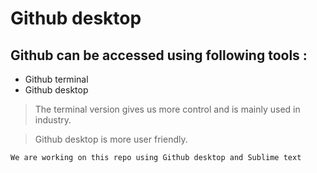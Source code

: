 # Github desktop

## Github can be accessed using following tools :
- Github terminal
- Github desktop

> The terminal version gives us more control and is mainly used in industry.

> Github desktop is more user friendly.

``` We are working on this repo using Github desktop and Sublime text ```